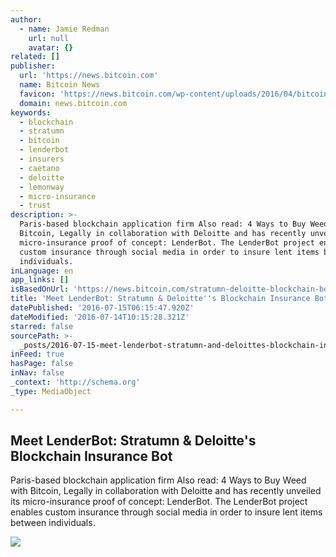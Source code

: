 ```yaml
---
author:
  - name: Jamie Redman
    url: null
    avatar: {}
related: []
publisher:
  url: 'https://news.bitcoin.com'
  name: Bitcoin News
  favicon: 'https://news.bitcoin.com/wp-content/uploads/2016/04/bitcoin_fav.png'
  domain: news.bitcoin.com
keywords:
  - blockchain
  - stratumn
  - bitcoin
  - lenderbot
  - insurers
  - caetano
  - deloitte
  - lemonway
  - micro-insurance
  - trust
description: >-
  Paris-based blockchain application firm Also read: 4 Ways to Buy Weed with
  Bitcoin, Legally in collaboration with Deloitte and has recently unveiled its
  micro-insurance proof of concept: LenderBot. The LenderBot project enables
  custom insurance through social media in order to insure lent items between
  individuals.
inLanguage: en
app_links: []
isBasedOnUrl: 'https://news.bitcoin.com/stratumn-deloitte-blockchain-bot/'
title: 'Meet LenderBot: Stratumn & Deloitte''s Blockchain Insurance Bot'
datePublished: '2016-07-15T06:15:47.920Z'
dateModified: '2016-07-14T10:15:28.321Z'
starred: false
sourcePath: >-
  _posts/2016-07-15-meet-lenderbot-stratumn-and-deloittes-blockchain-insurance-b.md
inFeed: true
hasPage: false
inNav: false
_context: 'http://schema.org'
_type: MediaObject

---
```

<article style=""><h1>Meet LenderBot: Stratumn &amp; Deloitte's Blockchain Insurance Bot</h1><p>Paris-based blockchain application firm Also read: 4 Ways to Buy Weed with Bitcoin, Legally in collaboration with Deloitte and has recently unveiled its micro-insurance proof of concept: LenderBot. The LenderBot project enables custom insurance through social media in order to insure lent items between individuals.</p><img src="https://news.bitcoin.com/wp-content/uploads/2016/07/Meet-Stratumn-Deloittes-Blockchain-Insurance-Bot.jpg" /></article>